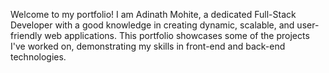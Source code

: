 Welcome to my portfolio! I am Adinath Mohite, a dedicated Full-Stack Developer with a good knowledge in creating dynamic, scalable, and user-friendly web applications. This portfolio showcases some of the projects I've worked on, demonstrating my skills in front-end and back-end technologies.
